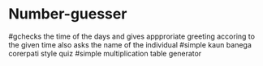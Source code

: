 # Number-guesser
#gchecks the time of the days and gives appproriate greeting accoring to the given time also asks the name of the individual
#simple kaun banega corerpati style quiz
#simple multiplication table generator
